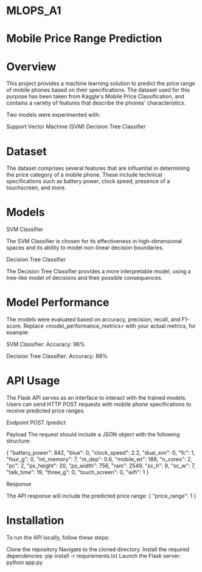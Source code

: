 # MLOPS_A1

# Mobile Price Range Prediction

# Overview

This project provides a machine learning solution to predict the price range of mobile phones based on their specifications. The dataset used for this purpose has been taken from Kaggle's Mobile Price Classification, and contains a variety of features that describe the phones' characteristics.

Two models were experimented with:

Support Vector Machine (SVM)
Decision Tree Classifier

# Dataset

The dataset comprises several features that are influential in determining the price category of a mobile phone. These include technical specifications such as battery power, clock speed, presence of a touchscreen, and more.

# Models

SVM Classifier

The SVM Classifier is chosen for its effectiveness in high-dimensional spaces and its ability to model non-linear decision boundaries. 

Decision Tree Classifier

The Decision Tree Classifier provides a more interpretable model, using a tree-like model of decisions and their possible consequences. 

# Model Performance

The models were evaluated based on accuracy, precision, recall, and F1-score. Replace <model_performance_metrics> with your actual metrics, for example:

SVM Classifier:
Accuracy: 96%

Decision Tree Classifier:
Accuracy: 88%

# API Usage

The Flask API serves as an interface to interact with the trained models. Users can send HTTP POST requests with mobile phone specifications to receive predicted price ranges.

Endpoint
POST /predict

Payload
The request should include a JSON object with the following structure:

{
  "battery_power": 842,
  "blue": 0,
  "clock_speed": 2.2,
  "dual_sim": 0,
  "fc": 1,
  "four_g": 0,
  "int_memory": 7,
  "m_dep": 0.6,
  "mobile_wt": 188,
  "n_cores": 2,
  "pc": 2,
  "px_height": 20,
  "px_width": 756,
  "ram": 2549,
  "sc_h": 9,
  "sc_w": 7,
  "talk_time": 19,
  "three_g": 0,
  "touch_screen": 0,
  "wifi": 1
}

Response

The API response will include the predicted price range:
{
  "price_range": 1
}

# Installation

To run the API locally, follow these steps:

Clone the repository
Navigate to the cloned directory.
Install the required dependencies: pip install -r requirements.txt
Launch the Flask server: python app.py


